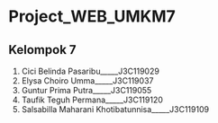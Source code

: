 <h1><b>Project_WEB_UMKM7</b></h1>

Kelompok 7
---
<ol><li>Cici Belinda Pasaribu_____J3C119029</li><li>Elysa Choiro Umma_____J3C119037</li><li>Guntur Prima Putra_____J3C119055</li><li>Taufik Teguh Permana_____J3C119120</li><li>Salsabilla Maharani Khotibatunnisa_____J3C119109</li></ol>
